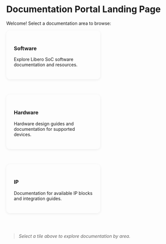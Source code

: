 # Documentation Portal Landing Page

Welcome! Select a documentation area to browse:

<div style="display: flex; flex-wrap: wrap; gap: 1.5rem; justify-content: space-between; margin-bottom: 2.5rem;">
<a href="software/index.html" style="flex:1 1 250px; min-width:250px; max-width:32%; background:var(--md-default-bg-color); border-radius:12px; box-shadow:0 2px 8px rgba(0,0,0,0.07); padding:1.5rem; margin-bottom:1.5rem; text-decoration:none; color:inherit; transition:box-shadow 0.2s;"><h3>Software</h3><p>Explore Libero SoC software documentation and resources.</p></a>
<a href="hardware/index.html" style="flex:1 1 250px; min-width:250px; max-width:32%; background:var(--md-default-bg-color); border-radius:12px; box-shadow:0 2px 8px rgba(0,0,0,0.07); padding:1.5rem; margin-bottom:1.5rem; text-decoration:none; color:inherit; transition:box-shadow 0.2s;"><h3>Hardware</h3><p>Hardware design guides and documentation for supported devices.</p></a>
<a href="ip/index.html" style="flex:1 1 250px; min-width:250px; max-width:32%; background:var(--md-default-bg-color); border-radius:12px; box-shadow:0 2px 8px rgba(0,0,0,0.07); padding:1.5rem; margin-bottom:1.5rem; text-decoration:none; color:inherit; transition:box-shadow 0.2s;"><h3>IP</h3><p>Documentation for available IP blocks and integration guides.</p></a>
</div>

> _Select a tile above to explore documentation by area._ 
